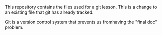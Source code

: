 This repository contains the files used for a git lesson.
This is a change to an existing file that git has already tracked.

Git is a version control system that prevents us fromhaving the "final doc" problem.
